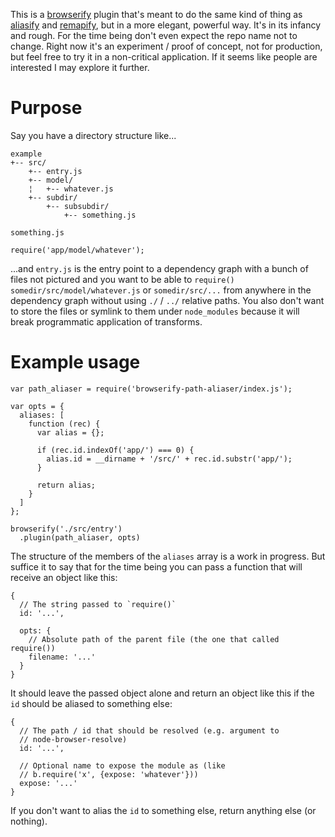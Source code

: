 This is a [browserify](https://github.com/substack/node-browserify) plugin that's meant to do the same kind of thing as [aliasify](https://github.com/benbria/aliasify) and [remapify](https://github.com/joeybaker/remapify), but in a more elegant, powerful way. It's in its infancy and rough. For the time being don't even expect the repo name not to change. Right now it's an experiment / proof of concept, not for production, but feel free to try it in a non-critical application. If it seems like people are interested I may explore it further.

# Purpose

Say you have a directory structure like...

    example
    +-- src/
        +-- entry.js
        +-- model/
        ¦   +-- whatever.js
        +-- subdir/
            +-- subsubdir/
                +-- something.js

`something.js`

    require('app/model/whatever');

...and `entry.js` is the entry point to a dependency graph with a bunch of files not pictured and you want to be able to `require()` `somedir/src/model/whatever.js` or `somedir/src/...` from anywhere in the dependency graph without using `./` / `../` relative paths. You also don't want to store the files or symlink to them under `node_modules` because it will break programmatic application of transforms.

# Example usage
    var path_aliaser = require('browserify-path-aliaser/index.js');

    var opts = {
      aliases: [
        function (rec) {
          var alias = {};

          if (rec.id.indexOf('app/') === 0) {
            alias.id = __dirname + '/src/' + rec.id.substr('app/');
          }

          return alias;
        }
      ]
    };

    browserify('./src/entry')
      .plugin(path_aliaser, opts)

The structure of the members of the `aliases` array is a work in progress. But
suffice it to say that for the time being you can pass a function that will receive an object like this:

    {
      // The string passed to `require()`
      id: '...',

      opts: {
        // Absolute path of the parent file (the one that called require())
        filename: '...'
      }
    }

It should leave the passed object alone and return an object like this if the `id` should be aliased to something else:

    {
      // The path / id that should be resolved (e.g. argument to
      // node-browser-resolve)
      id: '...',

      // Optional name to expose the module as (like
      // b.require('x', {expose: 'whatever'}))
      expose: '...'
    }

If you don't want to alias the `id` to something else, return anything else (or nothing).
